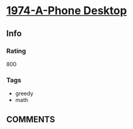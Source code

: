 # [1974-A-Phone Desktop](https://codeforces.com/problemset/problem/1974/A)

## Info

### Rating

800

### Tags

- greedy
- math

## __COMMENTS__

> 
